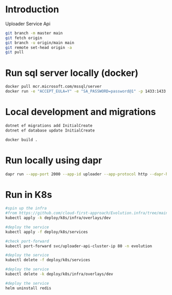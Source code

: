 # Introduction 
Uploader Service Api

```sh
git branch -m master main
git fetch origin
git branch -u origin/main main
git remote set-head origin -a
git pull
```

# Run sql server locally (docker)

```sh
docker pull mcr.microsoft.com/mssql/server
docker run -e "ACCEPT_EULA=Y" -e "SA_PASSWORD=password@1" -p 1433:1433 --name sql -d mcr.microsoft.com/mssql/server:2017-latest

```

# Local development and migrations

```sh
dotnet ef migrations add InitialCreate
dotnet ef database update InitialCreate

docker build .

```

# Run locally using dapr
```sh
dapr run --app-port 2000 --app-id uploader --app-protocol http --dapr-http-port 2501 --components-path ../../dapr/components -- dotnet run
```

# Run in K8s
```sh
#spin up the infra
#from https://github.com/cloud-first-approach/Evolution.infra/tree/main/deploy/k8s/infra/overlays/dev
kubectl apply -k deploy/k8s/infra/overlays/dev

#deploy the service
kubectl apply -f deploy/k8s/services

#check port-forward 
kubectl port-forward svc/uploader-api-cluster-ip 80 -n evolution

#deploy the service
kubectl delete -f deploy/k8s/services

#deploy the service
kubectl delete -k deploy/k8s/infra/overlays/dev

#deploy the service
helm uninstall redis

```
